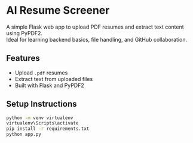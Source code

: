 # AI Resume Screener

A simple Flask web app to upload PDF resumes and extract text content using PyPDF2.  
Ideal for learning backend basics, file handling, and GitHub collaboration.

## Features
- Upload `.pdf` resumes
- Extract text from uploaded files
- Built with Flask and PyPDF2

## Setup Instructions
```bash
python -m venv virtualenv
virtualenv\Scripts\activate
pip install -r requirements.txt
python app.py
